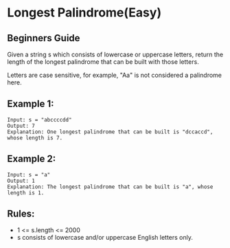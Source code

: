 #  Longest Palindrome(Easy)

## Beginners Guide

Given a string s which consists of lowercase or uppercase letters, return the length of the longest palindrome that can be built with those letters.

Letters are case sensitive, for example, "Aa" is not considered a palindrome here.

Example 1:
---
```go=
Input: s = "abccccdd"
Output: 7
Explanation: One longest palindrome that can be built is "dccaccd", whose length is 7.
```

Example 2:
---
```go=
Input: s = "a"
Output: 1
Explanation: The longest palindrome that can be built is "a", whose length is 1.
```

Rules:
---
* 1 <= s.length <= 2000
* s consists of lowercase and/or uppercase English letters only.